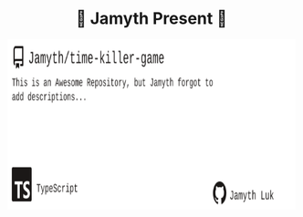 <!-- built at 5/1/2024, 11:14:10 PM -->
<h1 align="center">
🎉 Jamyth Present 🎉
</h1>
<p align="center">
    <a href="https://github.com/Jamyth/time-killer-game">
        <img width="1000" height="300" src="./readme.svg" />
    </a>
</p>